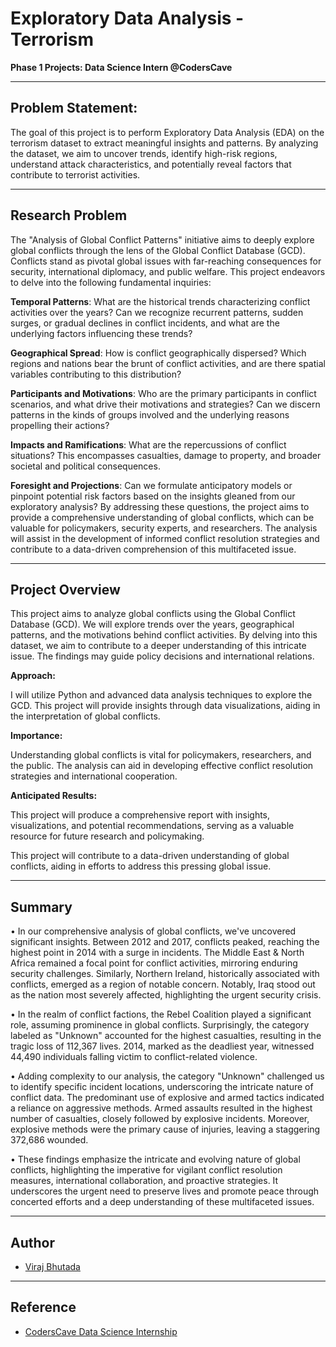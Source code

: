 #  Exploratory Data Analysis - Terrorism 

**Phase 1 Projects: Data Science Intern @CodersCave**

---

## Problem Statement:
The goal of this project is to perform Exploratory Data Analysis (EDA) on the terrorism dataset
to extract meaningful insights and patterns. By analyzing the dataset, we aim to uncover
trends, identify high-risk regions, understand attack characteristics, and potentially reveal
factors that contribute to terrorist activities.

---
## Research Problem

The "Analysis of Global Conflict Patterns" initiative aims to deeply explore global conflicts through the lens of the Global Conflict Database (GCD). Conflicts stand as pivotal global issues with far-reaching consequences for security, international diplomacy, and public welfare. This project endeavors to delve into the following fundamental inquiries:

**Temporal Patterns**: What are the historical trends characterizing conflict activities over the years? Can we recognize recurrent patterns, sudden surges, or gradual declines in conflict incidents, and what are the underlying factors influencing these trends?

**Geographical Spread**: How is conflict geographically dispersed? Which regions and nations bear the brunt of conflict activities, and are there spatial variables contributing to this distribution?

**Participants and Motivations**: Who are the primary participants in conflict scenarios, and what drive their motivations and strategies? Can we discern patterns in the kinds of groups involved and the underlying reasons propelling their actions?

**Impacts and Ramifications**: What are the repercussions of conflict situations? This encompasses casualties, damage to property, and broader societal and political consequences.

**Foresight and Projections**: Can we formulate anticipatory models or pinpoint potential risk factors based on the insights gleaned from our exploratory analysis?
By addressing these questions, the project aims to provide a comprehensive understanding of global conflicts, which can be valuable for policymakers, security experts, and researchers. The analysis will assist in the development of informed conflict resolution strategies and contribute to a data-driven comprehension of this multifaceted issue.

---

## Project Overview

This project aims to analyze global conflicts using the Global Conflict Database (GCD). We will explore trends over the years, geographical patterns, and the motivations behind conflict activities. By delving into this dataset, we aim to contribute to a deeper understanding of this intricate issue. The findings may guide policy decisions and international relations.

**Approach:**

I will utilize Python and advanced data analysis techniques to explore the GCD. This project will provide insights through data visualizations, aiding in the interpretation of global conflicts.

**Importance:**

Understanding global conflicts is vital for policymakers, researchers, and the public. The analysis can aid in developing effective conflict resolution strategies and international cooperation.

**Anticipated Results:**

This project will produce a comprehensive report with insights, visualizations, and potential recommendations, serving as a valuable resource for future research and policymaking.

This project will contribute to a data-driven understanding of global conflicts, aiding in efforts to address this pressing global issue.

---

## Summary

• In our comprehensive analysis of global conflicts, we've uncovered significant insights. Between 2012 and 2017, conflicts peaked, reaching the highest point   in 2014 with a surge in incidents. The Middle East & North Africa remained a focal point for conflict activities, mirroring enduring security challenges. Similarly, Northern Ireland, historically associated with conflicts, emerged as a region of notable concern. Notably, Iraq stood out as the nation most severely affected, highlighting the urgent security crisis.

• In the realm of conflict factions, the Rebel Coalition played a significant role, assuming prominence in global conflicts. Surprisingly, the category labeled as "Unknown" accounted for the highest casualties, resulting in the tragic loss of 112,367 lives. 2014, marked as the deadliest year, witnessed 44,490 individuals falling victim to conflict-related violence.

• Adding complexity to our analysis, the category "Unknown" challenged us to identify specific incident locations, underscoring the intricate nature of conflict data. The predominant use of explosive and armed tactics indicated a reliance on aggressive methods. Armed assaults resulted in the highest number of casualties, closely followed by explosive incidents. Moreover, explosive methods were the primary cause of injuries, leaving a staggering 372,686 wounded.

• These findings emphasize the intricate and evolving nature of global conflicts, highlighting the imperative for vigilant conflict resolution measures, international collaboration, and proactive strategies. It underscores the urgent need to preserve lives and promote peace through concerted efforts and a deep understanding of these multifaceted issues.

---

## Author

- [Viraj Bhutada](https://www.linkedin.com/in/viraj-bhutada-a172b027a/)

---

## Reference
 - [CodersCave Data Science Internship](https://www.linkedin.com/company/codersscave/)